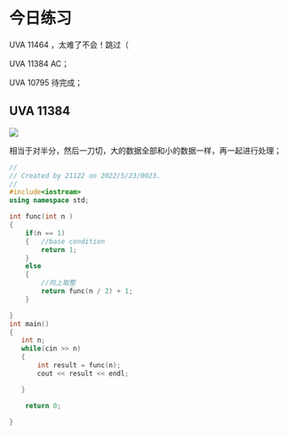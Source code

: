 # 今日练习



UVA 11464 ，太难了不会！跳过（

UVA 11384 AC；

UVA 10795 待完成；



## UVA 11384

![](/images/2022_5_23.jpg)

相当于对半分，然后一刀切，大的数据全部和小的数据一样，再一起进行处理；



```c++
//
// Created by 21122 on 2022/5/23/0023.
//
#include<iostream>
using namespace std;

int func(int n )
{
    if(n == 1)
    {   //base condition
        return 1;
    }
    else
    {
        //向上取整
        return func(n / 2) + 1;
    }

}
int main()
{
   int n;
   while(cin >> n)
   {
       int result = func(n);
       cout << result << endl;

   }

    return 0;

}
```

